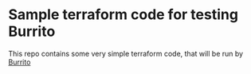 # Sample terraform code for testing Burrito

This repo contains some very simple terraform code, that will be run by [Burrito](https://github.com/padok-team/burrito)
